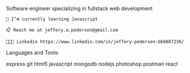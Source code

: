 Software engineer specializing in fullstack web development

    🌱 I’m currently learning Javascript

    📫 Reach me at jeffery.a.pedersen@gmail.com

    👨🏻‍💻 Linkedin https://www.linkedin.com/in/jeffery-pedersen-b60887236/


Languages and Tools:

   express git html5 javascript mongodb nodejs photoshop postman react 
